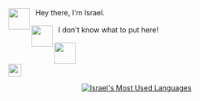 <img align="left" height="42" src="https://media.giphy.com/media/sH5dIth0UMhiPcRSGK/giphy.gif"/>

<div>
&nbsp&nbspHey there, I'm Israel. <br>
</div>

<br>

<img align="left" height="42" src="https://media.giphy.com/media/ovUOTZJg6zNFdySybT/giphy.gif"/>
<div>
&nbsp&nbspI don't know what to put here!
</div>

<br>

<img align="left" height="42" src="https://media.giphy.com/media/Scoi0yrq3Km4iHkTQJ/giphy.gif"/>
<div>
<code>

<a href="https://www.linkedin.com/in/israellimadias">
<img height="25" src="https://cdn-icons-png.flaticon.com/512/174/174857.png">
</code>
</div>

<p align = "center">
<img src = "https://github-readme-stats.vercel.app/api/top-langs/?username=israelld&count_private=true&layout=compact&theme=nightowl" alt = "Israel's Most Used Languages">
</p>  
